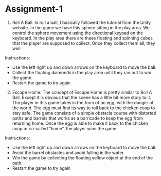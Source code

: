 # Assignment-1

1.	Roll A Ball: In roll a ball, I basically followed the tutorial from the Unity website. In the game we have this sphere sitting in the play area. We control the sphere movement using the directional keypad on the keyboard. In the play area there are these floating and spinning cubes that the player are supposed to collect. Once they collect them all, they win!

Instructions:
- Use the left right up and down arrows on the keyboard to move the ball. 
- Collect the floating diamonds in the play area until they ran out to win the game.
- Restart the game to try again 



2.	Escape Home: The concept of Escape Home is pretty similar to Roll A Ball. Except it is obvious that the scene has a little bit more story to it. The player in this game takes in the form of an egg, with the danger of the world. The egg must find its way to roll back to the chicken coop to stay safe. The game consists of a simple obstacle course with distorted paths and barrels that works as a barricade to keep the egg from returning home. Once the egg is able to make it back to the chicken coop or so-called “home”, the player wins the game. 

Instructions:
- Use the left right up and down arrows on the keyboard to move the ball. 
- Avoid the barrel obstacles and avoid falling in the water.
- Win the game by collecting the floating yellow object at the end of the path. 
- Restart the game to try again 

